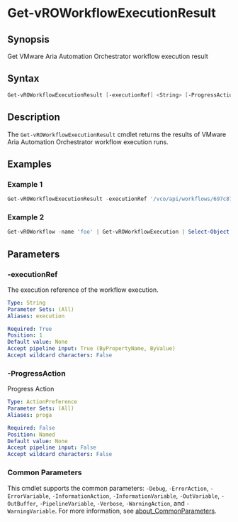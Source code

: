 # Get-vROWorkflowExecutionResult

## Synopsis

Get VMware Aria Automation Orchestrator workflow execution result

## Syntax

```powershell
Get-vROWorkflowExecutionResult [-executionRef] <String> [-ProgressAction <ActionPreference>] [<CommonParameters>]
```

## Description

The `Get-vROWorkflowExecutionResult` cmdlet returns the results of VMware Aria Automation Orchestrator workflow execution runs.

## Examples

### Example 1

```powershell
Get-vROWorkflowExecutionResult -executionRef '/vco/api/workflows/697c8755-15c0-44fc-b409-5c562cf2984e/executions/cda43353730b4f8ba1815979ef8a932a'
```

### Example 2

```powershell
Get-vROWorkflow -name 'foo' | Get-vROWorkflowExecution | Select-Object -last 1 | Get-vROWorkflowExecutionResult
```

## Parameters

### -executionRef

The execution reference of the workflow execution.

```yaml
Type: String
Parameter Sets: (All)
Aliases: execution

Required: True
Position: 1
Default value: None
Accept pipeline input: True (ByPropertyName, ByValue)
Accept wildcard characters: False
```

### -ProgressAction

Progress Action

```yaml
Type: ActionPreference
Parameter Sets: (All)
Aliases: proga

Required: False
Position: Named
Default value: None
Accept pipeline input: False
Accept wildcard characters: False
```

### Common Parameters

This cmdlet supports the common parameters: `-Debug`, `-ErrorAction`, `-ErrorVariable`, `-InformationAction`, `-InformationVariable`, `-OutVariable`, `-OutBuffer`, `-PipelineVariable`, `-Verbose`, `-WarningAction`, and `-WarningVariable`. For more information, see [about_CommonParameters](http://go.microsoft.com/fwlink/?LinkID=113216).
